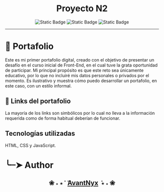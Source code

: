 <h1 align="center">Proyecto N2</h1>

<p align="center"> <img alt="Static Badge" src="https://img.shields.io/badge/JavaScript-%E2%80%94%20query?style=flat-square&logo=javascript&logoColor=%23F7DF1E&labelColor=%233B3B3B&color=FFF068">  <img alt="Static Badge" src="https://img.shields.io/badge/HTML-%E2%80%94%20query?style=flat-square&logo=html5&logoColor=%23E34F26&labelColor=%233B3B3B&color=FF853A"> <img alt="Static Badge" src="https://img.shields.io/badge/CSS-%E2%80%94%20query?style=flat-square&logo=css3&logoColor=%231572B6&labelColor=%23E4E9EE&color=86C5F1"></p>

---

# 📂 Portafolio

Este es mi primer portafolio digital, creado con el objetivo de presentar un desafío en el curso inicial de Front-End, en el cual tuve la grata oportunidad de participar. Mi principal propósito es que este reto sea únicamente educativo, por lo que no incluiré mis datos personales o privados por el momento. Es ilustrativo y muestra cómo puedo desarrollar un portafolio, en este caso, con un estilo informal.

## 📎 Links del portafolio
La mayoría de los links son simbólicos por lo cual no lleva a la información requerida como de forma habitual deberían de funcionar.

## Tecnologías utilizadas
HTML, CSS y JavaScript.

# ╰┈➤ Author
**<h2 align="center"> ❀ ˖ ⋆  ݁ ‎  ݁‎[AvantNyx](https://github.com/AvantNyx)  ݁ ⋆ ˖ ❀</h2>**
